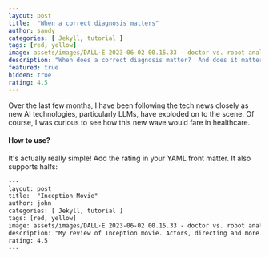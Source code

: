 ```yaml
---
layout: post
title:  "When a correct diagnosis matters"
author: sandy
categories: [ Jekyll, tutorial ]
tags: [red, yellow]
image: assets/images/DALL·E 2023-06-02 00.15.33 - doctor vs. robot analyzing data.png
description: "When does a correct diagnosis matter?  And does it matter who makes it?  I reflect on a recent article by the Mayo Clinic Platform team on a diagnosis made by a real-human being vs. chatGPT."
featured: true
hidden: true
rating: 4.5
---
```


Over the last few months, I have been following the tech news closely as new AI technologies, particularly LLMs, have exploded on to the scene.  Of course, I was curious to see how this new wave would fare in healthcare.  

#### How to use?

It's actually really simple! Add the rating in your YAML front matter. It also supports halfs:

```html
---
layout: post
title:  "Inception Movie"
author: john
categories: [ Jekyll, tutorial ]
tags: [red, yellow]
image: assets/images/DALL·E 2023-06-02 00.15.33 - doctor vs. robot analyzing data.png
description: "My review of Inception movie. Actors, directing and more."
rating: 4.5
---
```
